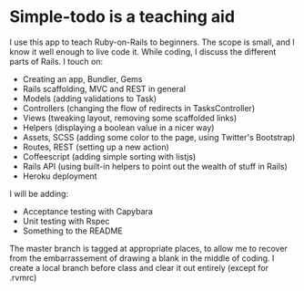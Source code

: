 Simple-todo is a teaching aid
=============================

I use this app to teach Ruby-on-Rails to beginners. The scope is small, and I know it well enough to live code it. While coding, I discuss the different parts of Rails. I touch on:

-  Creating an app, Bundler, Gems
-  Rails scaffolding, MVC and REST in general
-  Models (adding validations to Task)
-  Controllers (changing the flow of redirects in TasksController)
-  Views (tweaking layout, removing some scaffolded links)
-  Helpers (displaying a boolean value in a nicer way)
-  Assets, SCSS (adding some color to the page, using Twitter's Bootstrap)
-  Routes, REST (setting up a new action)
-  Coffeescript (adding simple sorting with listjs)
-  Rails API (using built-in helpers to point out the wealth of stuff in Rails)
-  Heroku deployment

I will be adding:

-  Acceptance testing with Capybara
-  Unit testing with Rspec
-  Something to the README

The master branch is tagged at appropriate places, to allow me to recover from the embarrassement of drawing a blank in the middle of coding. I create a local branch before class and clear it out entirely (except for .rvmrc)
